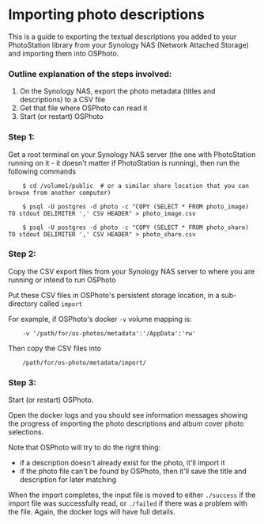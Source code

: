 # Importing photo descriptions

This is a guide to exporting the textual descriptions you added to your PhotoStation library from your Synology NAS (Network Attached Storage) and importing them into OSPhoto.

### Outline explanation of the steps involved:

1. On the Synology NAS, export the photo metadata (titles and descriptions) to a CSV file
1. Get that file where OSPhoto can read it
1. Start (or restart) OSPhoto


### Step 1:

Get a root terminal on your Synology NAS server (the one with PhotoStation running on it - it doesn't matter if PhotoStation is running), then run the following commands
``` shell
    $ cd /volume1/public  # or a similar share location that you can browse from another computer)

    $ psql -U postgres -d photo -c "COPY (SELECT * FROM photo_image) TO stdout DELIMITER ',' CSV HEADER" > photo_image.csv

    $ psql -U postgres -d photo -c "COPY (SELECT * FROM photo_share) TO stdout DELIMITER ',' CSV HEADER" > photo_share.csv
```

### Step 2:

Copy the CSV export files from your Synology NAS server to where you are running or intend to run OSPhoto

Put these CSV files in OSPhoto's persistent storage location, in a sub-directory called `import`

For example, if OSPhoto's docker `-v` volume mapping is:
``` shell
    -v '/path/for/os-photos/metadata':'/AppData':'rw'
```

Then copy the CSV files into
``` shell
    /path/for/os-photo/metadata/import/
```

### Step 3:

Start (or restart) OSPhoto.

Open the docker logs and you should see information messages showing the progress of importing the photo descriptions and album cover photo selections.

Note that OSPhoto will try to do the right thing:
- if a description doesn't already exist for the photo, it'll import it
- if the photo file can't be found by OSPhoto, then it'll save the title and description for later matching

When the import completes, the input file is moved to either `./success` if the import file was successfully read, or `./failed` if there was a problem with the file. Again, the docker logs will have full details.
